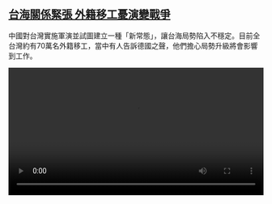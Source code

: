<!--1663213623000-->
[台海關係緊張 外籍移工憂演變戰爭](https://www.dw.com/zh/%E5%8F%B0%E6%B5%B7%E9%97%9C%E4%BF%82%E7%B7%8A%E5%BC%B5%20%E5%A4%96%E7%B1%8D%E7%A7%BB%E5%B7%A5%E6%86%82%E6%BC%94%E8%AE%8A%E6%88%B0%E7%88%AD/a-63115325)
------

<p>中國對台灣實施軍演並試圖建立一種「新常態」，讓台海局勢陷入不穩定。目前全台灣約有70萬名外籍移工，當中有人告訴德國之聲，他們擔心局勢升級將會影響到工作。</small></p><video src="https://tvdownloaddw-a.akamaihd.net/dwtv_video/flv/vdt_zh/2022/bchi220914_001_migrant_01r_AVC_480x270.mp4" controls style="width:100%"></video>
